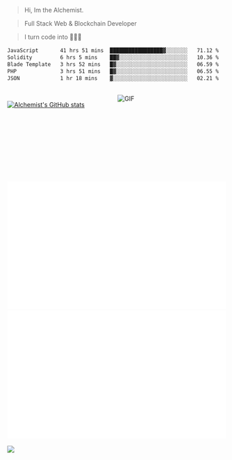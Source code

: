 > Hi, Im the Alchemist.

> Full Stack Web & Blockchain Developer

> I turn code into 💎💎💎

<!--START_SECTION:waka-->
```text
JavaScript       41 hrs 51 mins  █████████████████▓░░░░░░░   71.12 % 
Solidity         6 hrs 5 mins    ██▓░░░░░░░░░░░░░░░░░░░░░░   10.36 % 
Blade Template   3 hrs 52 mins   █▓░░░░░░░░░░░░░░░░░░░░░░░   06.59 % 
PHP              3 hrs 51 mins   █▓░░░░░░░░░░░░░░░░░░░░░░░   06.55 % 
JSON             1 hr 18 mins    ▓░░░░░░░░░░░░░░░░░░░░░░░░   02.21 % 
```
<!--END_SECTION:waka-->


<br />

<img align="right" alt="GIF" src="https://user-images.githubusercontent.com/5355808/139111924-210cc6fa-9fb1-4dac-929d-6324a5836a92.gif" width="250" height="200" />

[![Alchemist's GitHub stats](https://github-readme-stats.vercel.app/api?username=DrMaxis&show_icons=true&theme=outrun&count_private=true)](#)

![](https://raw.githubusercontent.com/DrMaxis/github-stats-transparent/output/generated/overview.svg)
![](https://raw.githubusercontent.com/DrMaxis/github-stats-transparent/output/generated/languages.svg)

 
<a href="https://count.getloli.com/"><img src="https://count.getloli.com/get/@:maxis-the-alchemist?theme=rule34"></a>
<!-- https://count.getloli.com/get/@alchemist?theme=rule34 -->
<br>


